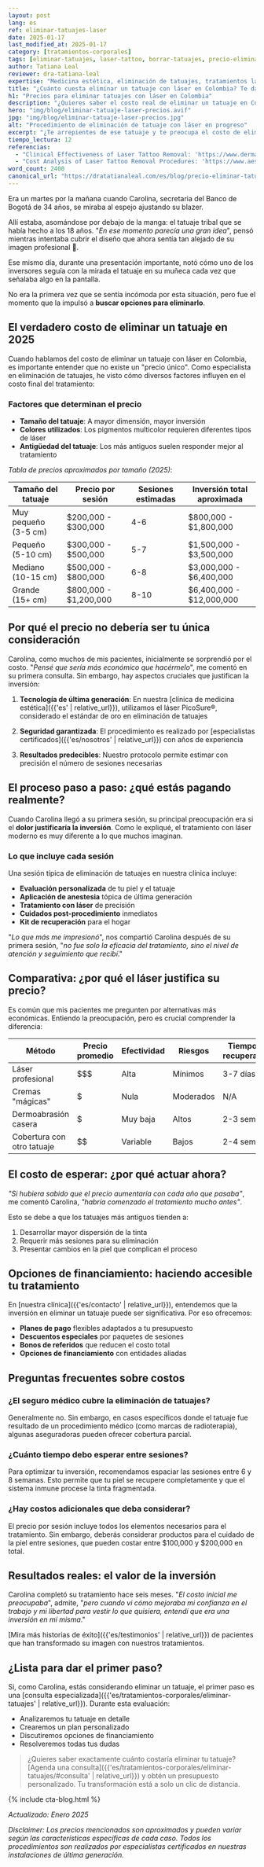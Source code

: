 ```yaml
---
layout: post
lang: es
ref: eliminar-tatuajes-laser
date: 2025-01-17
last_modified_at: 2025-01-17
category: [tratamientos-corporales]
tags: [eliminar-tatuajes, laser-tattoo, borrar-tatuajes, precio-eliminar-tatuajes, tratamiento-laser]
author: Tatiana Leal
reviewer: dra-tatiana-leal
expertise: "Medicina estética, eliminación de tatuajes, tratamientos láser"
title: "¿Cuánto cuesta eliminar un tatuaje con láser en Colombia? Te damos los precios"
h1: "Precios para eliminar tatuajes con láser en Colombia"
description: "¿Quieres saber el costo real de eliminar un tatuaje en Colombia? Descubre los precios actualizados, factores que influyen y cómo elegir el mejor tratamiento láser para ti."
hero: "img/blog/eliminar-tatuaje-laser-precios.avif"
jpg: "img/blog/eliminar-tatuaje-laser-precios.jpg"
alt: "Procedimiento de eliminación de tatuaje con láser en progreso"
excerpt: "¿Te arrepientes de ese tatuaje y te preocupa el costo de eliminarlo? Descubre los precios reales, factores que influyen y cómo elegir el mejor tratamiento láser para tu caso."
tiempo_lectura: 12
referencias:
  - "Clinical Effectiveness of Laser Tattoo Removal: 'https://www.dermatologyjournal.org/example'"
  - "Cost Analysis of Laser Tattoo Removal Procedures: 'https://www.aestheticmedicine.org/example'"
word_count: 2400
canonical_url: "https://dratatianaleal.com/es/blog/precio-eliminar-tatuajes-laser-colombia/"
---
```

Era un martes por la mañana cuando Carolina, secretaria del Banco de Bogotá de 34 años, se miraba al espejo ajustando su blazer.

Allí estaba, asomándose por debajo de la manga: el tatuaje tribal que se había hecho a los 18 años. "*En ese momento parecía una gran idea*", pensó mientras intentaba cubrir el diseño que ahora sentía tan alejado de su imagen profesional 🤭.

Ese mismo día, durante una presentación importante, notó cómo uno de los inversores seguía con la mirada el tatuaje en su muñeca cada vez que señalaba algo en la pantalla.

No era la primera vez que se sentía incómoda por esta situación, pero fue el momento que la impulsó a **buscar opciones para eliminarlo**.

## El verdadero costo de eliminar un tatuaje en 2025

Cuando hablamos del costo de eliminar un tatuaje con láser en Colombia, es importante entender que no existe un "precio único". Como especialista en eliminación de tatuajes, he visto cómo diversos factores influyen en el costo final del tratamiento:

### Factores que determinan el precio

- **Tamaño del tatuaje**: A mayor dimensión, mayor inversión
- **Colores utilizados**: Los pigmentos multicolor requieren diferentes tipos de láser
- **Antigüedad del tatuaje**: Los más antiguos suelen responder mejor al tratamiento

*Tabla de precios aproximados por tamaño (2025)*:

| Tamaño del tatuaje | Precio por sesión | Sesiones estimadas | Inversión total aproximada |
|-------------------|-------------------|-------------------|--------------------------|
| Muy pequeño (3-5 cm) | $200,000 - $300,000 | 4-6 | $800,000 - $1,800,000 |
| Pequeño (5-10 cm) | $300,000 - $500,000 | 5-7 | $1,500,000 - $3,500,000 |
| Mediano (10-15 cm) | $500,000 - $800,000 | 6-8 | $3,000,000 - $6,400,000 |
| Grande (15+ cm) | $800,000 - $1,200,000 | 8-10 | $6,400,000 - $12,000,000 |

## Por qué el precio no debería ser tu única consideración

Carolina, como muchos de mis pacientes, inicialmente se sorprendió por el costo. "*Pensé que sería más económico que hacérmelo*", me comentó en su primera consulta. Sin embargo, hay aspectos cruciales que justifican la inversión:

1. **Tecnología de última generación**: En nuestra [clínica de medicina estética]({{'es' | relative_url}}), utilizamos el láser PicoSure®, considerado el estándar de oro en eliminación de tatuajes

2. **Seguridad garantizada**: El procedimiento es realizado por [especialistas certificados]({{'es/nosotros' | relative_url}}) con años de experiencia

3. **Resultados predecibles**: Nuestro protocolo permite estimar con precisión el número de sesiones necesarias

## El proceso paso a paso: ¿qué estás pagando realmente?

Cuando Carolina llegó a su primera sesión, su principal preocupación era si el **dolor justificaría la inversión**. Como le expliqué, el tratamiento con láser moderno es muy diferente a lo que muchos imaginan.

### Lo que incluye cada sesión
 
Una sesión típica de eliminación de tatuajes en nuestra clínica incluye:

- **Evaluación personalizada** de tu piel y el tatuaje
- **Aplicación de anestesia** tópica de última generación
- **Tratamiento con láser** de precisión
- **Cuidados post-procedimiento** inmediatos
- **Kit de recuperación** para el hogar

"*Lo que más me impresionó*", nos compartió Carolina después de su primera sesión, "*no fue solo la eficacia del tratamiento, sino el nivel de atención y seguimiento que recibí*."

## Comparativa: ¿por qué el láser justifica su precio?

Es común que mis pacientes me pregunten por alternativas más económicas. Entiendo la preocupación, pero es crucial comprender la diferencia:

| Método | Precio promedio | Efectividad | Riesgos | Tiempo de recuperación |
|--------|----------------|-------------|---------|----------------------|
| Láser profesional | $$$ | Alta | Mínimos | 3-7 días |
| Cremas "mágicas" | $ | Nula | Moderados | N/A |
| Dermoabrasión casera | $ | Muy baja | Altos | 2-3 semanas |
| Cobertura con otro tatuaje | $$ | Variable | Bajos | 2-4 semanas |

## El costo de esperar: ¿por qué actuar ahora?

*"Si hubiera sabido que el precio aumentaría con cada año que pasaba"*, me comentó Carolina, *"habría comenzado el tratamiento mucho antes"*. 

Esto se debe a que los tatuajes más antiguos tienden a:

1. Desarrollar mayor dispersión de la tinta
2. Requerir más sesiones para su eliminación
3. Presentar cambios en la piel que complican el proceso

## Opciones de financiamiento: haciendo accesible tu tratamiento

En [nuestra clínica]({{'es/contacto' | relative_url}}), entendemos que la inversión en eliminar un tatuaje puede ser significativa. Por eso ofrecemos:

- **Planes de pago** flexibles adaptados a tu presupuesto
- **Descuentos especiales** por paquetes de sesiones
- **Bonos de referidos** que reducen el costo total
- **Opciones de financiamiento** con entidades aliadas

## Preguntas frecuentes sobre costos

### ¿El seguro médico cubre la eliminación de tatuajes?

Generalmente no. Sin embargo, en casos específicos donde el tatuaje fue resultado de un procedimiento médico (como marcas de radioterapia), algunas aseguradoras pueden ofrecer cobertura parcial.

### ¿Cuánto tiempo debo esperar entre sesiones?

Para optimizar tu inversión, recomendamos espaciar las sesiones entre 6 y 8 semanas. Esto permite que tu piel se recupere completamente y que el sistema inmune procese la tinta fragmentada.

### ¿Hay costos adicionales que deba considerar?

El precio por sesión incluye todos los elementos necesarios para el tratamiento. Sin embargo, deberás considerar productos para el cuidado de la piel entre sesiones, que pueden costar entre $100,000 y $200,000 en total.

## Resultados reales: el valor de la inversión

Carolina completó su tratamiento hace seis meses. "*El costo inicial me preocupaba*", admite, "*pero cuando vi cómo mejoraba mi confianza en el trabajo y mi libertad para vestir lo que quisiera, entendí que era una inversión en mí misma*."

[Mira más historias de éxito]({{'es/testimonios' | relative_url}}) de pacientes que han transformado su imagen con nuestros tratamientos.

## ¿Lista para dar el primer paso?

Si, como Carolina, estás considerando eliminar un tatuaje, el primer paso es una [consulta especializada]({{'es/tratamientos-corporales/eliminar-tatuajes' | relative_url}}). Durante esta evaluación:

- Analizaremos tu tatuaje en detalle
- Crearemos un plan personalizado
- Discutiremos opciones de financiamiento
- Resolveremos todas tus dudas

> ¿Quieres saber exactamente cuánto costaría eliminar tu tatuaje? [Agenda una consulta]({{'es/tratamientos-corporales/eliminar-tatuajes/#consulta' | relative_url}}) y obtén un presupuesto personalizado. Tu transformación está a solo un clic de distancia.

{% include cta-blog.html %}

*Actualizado: Enero 2025*

*Disclaimer: Los precios mencionados son aproximados y pueden variar según las características específicas de cada caso. Todos los procedimientos son realizados por especialistas certificados en nuestras instalaciones de última generación.*